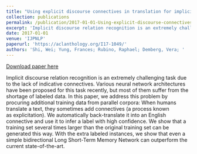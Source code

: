 ```yaml
---
title: "Using explicit discourse connectives in translation for implicit discourse relation classification"
collection: publications
permalink: /publication/2017-01-01-Using-explicit-discourse-connectives-in-translation
excerpt: 'Implicit discourse relation recognition is an extremely challenging task due to the lack of indicative connectives. Various neural network architectures have been proposed for this task recently, but most of them suffer from the shortage of labeled data. In this paper, we address this problem by procuring additional training data from parallel corpora: When humans translate a text, they sometimes add connectives (a process known as explicitation). We automatically back-translate it into an English connective and use it to infer a label with high confidence. We show that a training set several times larger than the original training set can be generated this way. With the extra labeled instances, we show that even a simple bidirectional Long Short-Term Memory Network can outperform the current state-of-the-art.'
date: 2017-01-01
venue: 'IJPNLP'
paperurl: 'https://aclanthology.org/I17-1049/'
authors: 'Shi, Wei; Yung, Frances; Rubino, Raphael; Demberg, Vera; '
---
```


<a href='https://aclanthology.org/I17-1049/'>Download paper here</a>

Implicit discourse relation recognition is an extremely challenging task due to the lack of indicative connectives. Various neural network architectures have been proposed for this task recently, but most of them suffer from the shortage of labeled data. In this paper, we address this problem by procuring additional training data from parallel corpora: When humans translate a text, they sometimes add connectives (a process known as explicitation). We automatically back-translate it into an English connective and use it to infer a label with high confidence. We show that a training set several times larger than the original training set can be generated this way. With the extra labeled instances, we show that even a simple bidirectional Long Short-Term Memory Network can outperform the current state-of-the-art.
